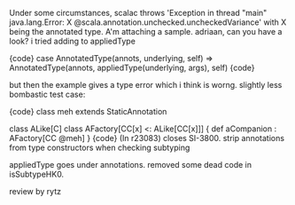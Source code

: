 Under some circumstances, scalac throws 'Exception in thread "main" java.lang.Error: X @scala.annotation.unchecked.uncheckedVariance' with X being the annotated type. A'm attaching a sample.
adriaan, can you have a look? i tried adding to appliedType

{code}
      case AnnotatedType(annots, underlying, self) => AnnotatedType(annots, appliedType(underlying, args), self)
{code}

but then the example gives a type error which i think is worng.
slightly less bombastic test case:

{code}
class meh extends StaticAnnotation

class ALike[C]
class AFactory[CC[x] <: ALike[CC[x]]] {
  def aCompanion : AFactory[CC @meh]
}
{code}
(In r23083) closes SI-3800. strip annotations from type constructors when checking subtyping

appliedType goes under annotations.
removed some dead code in isSubtypeHK0.

review by rytz
